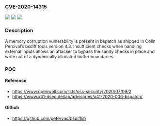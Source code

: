 ### [CVE-2020-14315](https://cve.mitre.org/cgi-bin/cvename.cgi?name=CVE-2020-14315)
![](https://img.shields.io/static/v1?label=Product&message=bsdiff&color=blue)
![](https://img.shields.io/static/v1?label=Version&message=%3D%20bsdiff%204.3%20&color=brighgreen)
![](https://img.shields.io/static/v1?label=Vulnerability&message=CWE-787&color=brighgreen)

### Description

A memory corruption vulnerability is present in bspatch as shipped in Colin Percival’s bsdiff tools version 4.3. Insufficient checks when handling external inputs allows an attacker to bypass the sanity checks in place and write out of a dynamically allocated buffer boundaries.

### POC

#### Reference
- https://www.openwall.com/lists/oss-security/2020/07/09/2
- https://www.x41-dsec.de/lab/advisories/x41-2020-006-bspatch/

#### Github
- https://github.com/petervas/bsdifflib

